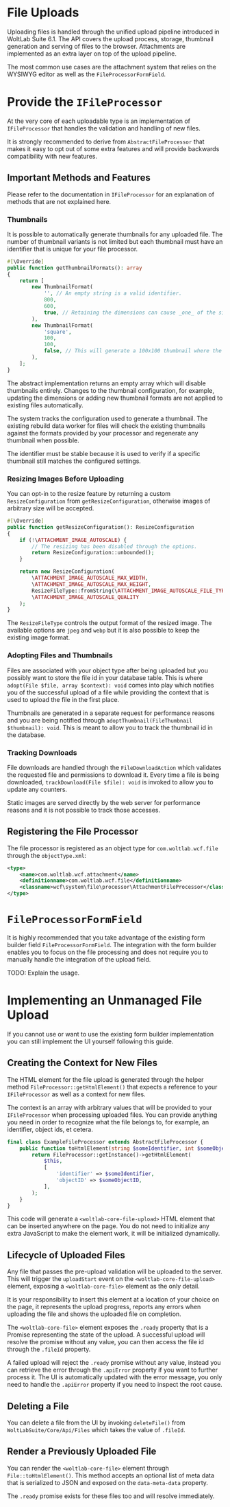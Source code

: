 # File Uploads

Uploading files is handled through the unified upload pipeline introduced in WoltLab Suite 6.1.
The API covers the upload process, storage, thumbnail generation and serving of files to the browser.
Attachments are implemented as an extra layer on top of the upload pipeline.

The most common use cases are the attachment system that relies on the WYSIWYG editor as well as the `FileProcessorFormField`.

# Provide the `IFileProcessor`

At the very core of each uploadable type is an implementation of `IFileProcessor` that handles the validation and handling of new files.

It is strongly recommended to derive from `AbstractFileProcessor` that makes it easy to opt out of some extra features and will provide backwards compatibility with new features.

## Important Methods and Features

Please refer to the documentation in `IFileProcessor` for an explanation of methods that are not explained here.

### Thumbnails

It is possible to automatically generate thumbnails for any uploaded file.
The number of thumbnail variants is not limited but each thumbnail must have an identifier that is unique for your file processor.

```php
#[\Override]
public function getThumbnailFormats(): array
{
    return [
        new ThumbnailFormat(
            '', // An empty string is a valid identifier.
            800,
            600,
            true, // Retaining the dimensions can cause _one_ of the sides to underflow the configured width or height.
        ),
        new ThumbnailFormat(
            'square',
            100,
            100,
            false, // This will generate a 100x100 thumbnail where the longest size will be cropped from the center.
        ),
    ];
}
```

The abstract implementation returns an empty array which will disable thumbnails entirely.
Changes to the thumbnail configuration, for example, updating the dimensions or adding new thumbnail formats are not applied to existing files automatically.

The system tracks the configuration used to generate a thumbnail.
The existing rebuild data worker for files will check the existing thumbnails against the formats provided by your processor and regenerate any thumbnail when possible.

The identifier must be stable because it is used to verify if a specific thumbnail still matches the configured settings.

### Resizing Images Before Uploading

You can opt-in to the resize feature by returning a custom `ResizeConfiguration` from `getResizeConfiguration`, otherwise images of arbitrary size will be accepted.

```php
#[\Override]
public function getResizeConfiguration(): ResizeConfiguration
{
    if (!\ATTACHMENT_IMAGE_AUTOSCALE) {
        // The resizing has been disabled through the options.
        return ResizeConfiguration::unbounded();
    }

    return new ResizeConfiguration(
        \ATTACHMENT_IMAGE_AUTOSCALE_MAX_WIDTH,
        \ATTACHMENT_IMAGE_AUTOSCALE_MAX_HEIGHT,
        ResizeFileType::fromString(\ATTACHMENT_IMAGE_AUTOSCALE_FILE_TYPE),
        \ATTACHMENT_IMAGE_AUTOSCALE_QUALITY
    );
}
```

The `ResizeFileType` controls the output format of the resized image.
The available options are `jpeg` and `webp` but it is also possible to keep the existing image format.

### Adopting Files and Thumbnails

Files are associated with your object type after being uploaded but you possibly want to store the file id in your database table.
This is where `adopt(File $file, array $context): void` comes into play which notifies you of the successful upload of a file while providing the context that is used to upload the file in the first place.

Thumbnails are generated in a separate request for performance reasons and you are being notified through `adoptThumbnail(FileThumbnail $thumbnail): void`.
This is meant to allow you to track the thumbnail id in the database.

### Tracking Downloads

File downloads are handled through the `FileDownloadAction` which validates the requested file and permissions to download it.
Every time a file is being downloaded, `trackDownload(File $file): void` is invoked to allow you to update any counters.

Static images are served directly by the web server for performance reasons and it is not possible to track those accesses.

## Registering the File Processor

The file processor is registered as an object type for `com.woltlab.wcf.file` through the `objectType.xml`:

```xml
<type>
	<name>com.woltlab.wcf.attachment</name>
	<definitionname>com.woltlab.wcf.file</definitionname>
	<classname>wcf\system\file\processor\AttachmentFileProcessor</classname>
</type>
```

# `FileProcessorFormField`

It is highly recommended that you take advantage of the existing form builder field `FileProcessorFormField`.
The integration with the form builder enables you to focus on the file processing and does not require you to manually handle the integration of the upload field.

TODO: Explain the usage.

# Implementing an Unmanaged File Upload

If you cannot use or want to use the existing form builder implementation you can still implement the UI yourself following this guide.

## Creating the Context for New Files

The HTML element for the file upload is generated through the helper method `FileProcessor::getHtmlElement()` that expects a reference to your `IFileProcessor` as well as a context for new files.

The context is an array with arbitrary values that will be provided to your `IFileProcessor` when processing uploaded files.
You can provide anything you need in order to recognize what the file belongs to, for example, an identifier, object ids, et cetera.

```php
final class ExampleFileProcessor extends AbstractFileProcessor {
    public function toHtmlElement(string $someIdentifier, int $someObjectID): string {
        return FileProcessor::getInstance()->getHtmlElement(
            $this,
            [
                'identifier' => $someIdentifier,
                'objectID' => $someObjectID,
            ],
        );
    }
}
```

This code will generate a `<woltlab-core-file-upload>` HTML element that can be inserted anywhere on the page.
You do not need to initialize any extra JavaScript to make the element work, it will be initialized dynamically.

## Lifecycle of Uploaded Files

Any file that passes the pre-upload validation will be uploaded to the server.
This will trigger the `uploadStart` event on the `<woltlab-core-file-upload>` element, exposing a `<woltlab-core-file>` element as the only detail.

It is your responsibility to insert this element at a location of your choice on the page, it represents the upload progress, reports any errors when uploading the file and shows the uploaded file on completion.

The `<woltlab-core-file>` element exposes the `.ready` property that is a Promise representing the state of the upload.
A successful upload will resolve the promise without any value, you can then access the file id through the `.fileId` property.

A failed upload will reject the `.ready` promise without any value, instead you can retrieve the error through the `.apiError` property if you want to further process it.
The UI is automatically updated with the error message, you only need to handle the `.apiError` property if you need to inspect the root cause.

## Deleting a File

You can delete a file from the UI by invoking `deleteFile()` from `WoltLabSuite/Core/Api/Files` which takes the value of `.fileId`.

## Render a Previously Uploaded File

You can render the `<woltlab-core-file>` element through `File::toHtmlElement()`.
This method accepts an optional list of meta data that is serialized to JSON and exposed on the `data-meta-data` property.

The `.ready` promise exists for these files too and will resolve immediately.
